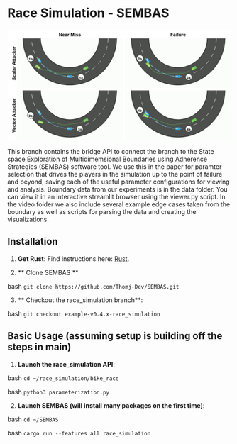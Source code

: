 # Race Simulation - SEMBAS

![image](https://github.com/toazbenj/race_simulation/blob/sembas/videos/overlay_grid.png)

This branch contains the bridge API to connect the branch to the State space Exploration of Multidimemsional Boundaries using Adherence Strategies (SEMBAS) software tool. We use this in the paper for paramter selection that drives the players in the simulation up to the point of failure and beyond, saving each of the useful parameter configurations for viewing and analysis. Boundary data from our experiments is in the data folder. You can view it in an interactive streamlit browser using the viewer.py script. In the video folder we also include several example edge cases taken from the boundary as well as scripts for parsing the data and creating the visualizations.

## Installation

1. **Get Rust**:
 Find instructions here: [Rust](https://rust-lang.org/tools/install/).
 
2. ** Clone SEMBAS **
   
  bash ```git clone https://github.com/Thomj-Dev/SEMBAS.git```

3. ** Checkout the race_simulation branch**:
   
  bash ```git checkout example-v0.4.x-race_simulation```

## Basic Usage (assuming setup is building off the steps in main)
   
1. **Launch the race_simulation API**:
   
  bash ```cd ~/race_simulation/bike_race```
  
  bash ```python3 parameterization.py```

2. **Launch SEMBAS (will install many packages on the first time)**:

  bash ```cd ~/SEMBAS```
  
  bash ```cargo run --features all race_simulation```
